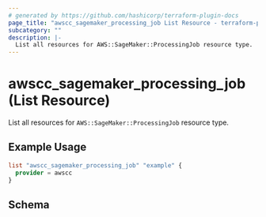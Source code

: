 ```yaml
---
# generated by https://github.com/hashicorp/terraform-plugin-docs
page_title: "awscc_sagemaker_processing_job List Resource - terraform-provider-awscc"
subcategory: ""
description: |-
  List all resources for AWS::SageMaker::ProcessingJob resource type.
---
```


# awscc_sagemaker_processing_job (List Resource)

List all resources for `AWS::SageMaker::ProcessingJob` resource type.

## Example Usage

```terraform
list "awscc_sagemaker_processing_job" "example" {
  provider = awscc
}
```

<!-- schema generated by tfplugindocs -->
## Schema
